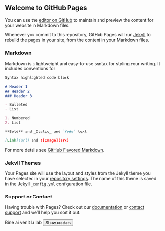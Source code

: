 ## Welcome to GitHub Pages

You can use the [editor on GitHub](https://github.com/MuscarLorena-hub/Lab10_11/edit/gh-pages/index.md) to maintain and preview the content for your website in Markdown files.

Whenever you commit to this repository, GitHub Pages will run [Jekyll](https://jekyllrb.com/) to rebuild the pages in your site, from the content in your Markdown files.

### Markdown

Markdown is a lightweight and easy-to-use syntax for styling your writing. It includes conventions for

```markdown
Syntax highlighted code block

# Header 1
## Header 2
### Header 3

- Bulleted
- List

1. Numbered
2. List

**Bold** and _Italic_ and `Code` text

[Link](url) and ![Image](src)
```

For more details see [GitHub Flavored Markdown](https://guides.github.com/features/mastering-markdown/).

### Jekyll Themes

Your Pages site will use the layout and styles from the Jekyll theme you have selected in your [repository settings](https://github.com/MuscarLorena-hub/Lab10_11/settings/pages). The name of this theme is saved in the Jekyll `_config.yml` configuration file.

### Support or Contact

Having trouble with Pages? Check out our [documentation](https://docs.github.com/categories/github-pages-basics/) or [contact support](https://support.github.com/contact) and we’ll help you sort it out.


<script> 
  document.cookie = "session=test GDPR"; 
  document.cookie = "favorite_task=collect Data"; 
  function alertCookie() { alert(document.cookie); } 
</script>

<body> 
  Bine ai venit la lab 
  <button onclick="alertCookie()">
    Show cookies
  </button>
</body>
